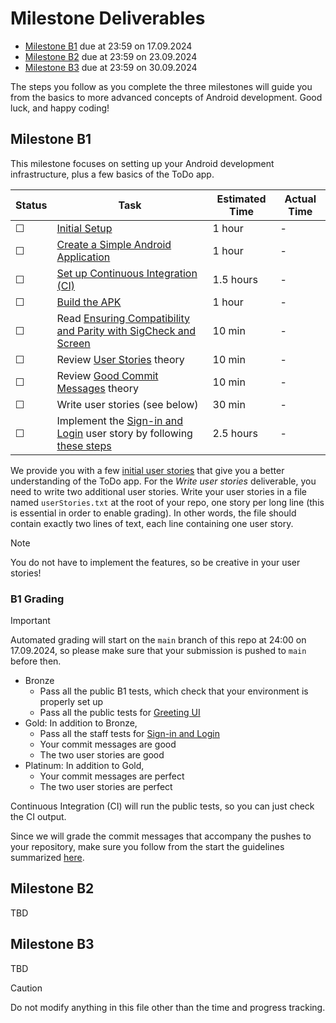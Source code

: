 # Milestone Deliverables

- [Milestone B1](#milestone-b1) due at 23:59 on 17.09.2024
- [Milestone B2](#milestone-b2) due at 23:59 on 23.09.2024
- [Milestone B3](#milestone-b3) due at 23:59 on 30.09.2024

The steps you follow as you complete the three milestones will guide you from the basics to more advanced concepts of Android development. Good luck, and happy coding!

## Milestone B1

This milestone focuses on setting up your Android development infrastructure, plus a few basics of the ToDo app.

| Status | Task                                                                                       | Estimated Time   | Actual Time |
| ------ | ------------------------------------------------------------------------------------------ | ---------------- | ----------- |
| ☐      | [Initial Setup](Setup.md#setting-up-your-development-environment)                         | 1 hour           | -           |
| ☐      | [Create a Simple Android Application](Setup.md#getting-started-with-android)               | 1 hour           | -           |
| ☐      | [Set up Continuous Integration (CI)](Setup.md#setting-up-the-continuous-integration)       | 1.5 hours        | -           |
| ☐      | [Build the APK](Setup.md#building-an-apk)                                                  | 1 hour           | -           |
| ☐      | Read [Ensuring Compatibility and Parity with SigCheck and Screen](sigcheck/README.md)      | 10 min           | -           |
| ☐      | Review [User Stories](../Theory.md#user-stories) theory                                          | 10 min           | -           |
| ☐      | Review [Good Commit Messages](../Theory.md#commit-messages) theory                                       | 10 min           | -           |
| ☐      | Write user stories (see below)                                    | 30 min           | -           |
| ☐      | Implement the [Sign-in and Login](UserStories/UserStory.md#1-sign-in-and-login) user story by following [these steps](UserStories/1-SignInAndLogin.md)| 2.5 hours        | -           |

We provide you with a few [initial user stories](UserStories/UserStory.md) that give you a better understanding of the ToDo app.
For the _Write user stories_ deliverable, you need to write two additional user stories.
Write your user stories in a file named `userStories.txt` at the root of your repo, one story per long line (this is essential in order to enable grading).
In other words, the file should contain exactly two lines of text, each line containing one user story.

> [!NOTE]
> You do not have to implement the features, so be creative in your user stories!

### B1 Grading

> [!IMPORTANT]  
> Automated grading will start on the `main` branch of this repo at 24:00 on 17.09.2024, so please make sure that your submission is pushed to `main` before then.

- Bronze
  - Pass all the public B1 tests, which check that your environment is properly set up
  - Pass all the public tests for [Greeting UI](Setup.md#getting-started-with-android)
- Gold: In addition to Bronze,
  - Pass all the staff tests for [Sign-in and Login](UserStories/UserStory.md#1-sign-in-and-login)
  - Your commit messages are good
  - The two user stories are good
- Platinum: In addition to Gold,
  - Your commit messages are perfect
  - The two user stories are perfect

Continuous Integration (CI) will run the public tests, so you can just check the CI output.

Since we will grade the commit messages that accompany the pushes to your repository,  make sure you follow from the start the guidelines summarized [here](../Theory.md#commit-messages).

## Milestone B2

TBD

<!-- ### Due Date

Monday 23.09.2024 @ 23:59

### Overview

Milestone B2 focuses on creating the app with its core features and beginning to test it.

### Week 2: Building a To-Do App

| Status | Task                                                                                                                                 | Estimated Time  | Actual Time |
| ------ | ------------------------------------------------------------------------------------------------------------------------------------ | --------------- | ----------- |
| ☐      | [Theory: splitting an app into multiple components using interfaces](../Theory.md#splitting-an-app-into-components-using-interfaces) | 15min (reading) | -           |
| ☐      | [Theory: implementing the MVVM model](../Theory.md#implementing-the-mvvm)                                                            | 15min (reading) | -           |
| ☐      | [User-story: Create a To-Do](UserStories/UserStory.md#2-create-a-to-do)                                                              | 4 hours         | -           |
| ☐      | [User-story: View List of To-Dos](UserStories/UserStory.md#3-list-of-to-dos)                                                         | 2 hours         | -           |
| ☐      | [User-story: Edit a To-Do](UserStories/UserStory.md#4-edit-a-to-do)                                                                  | 2 hours         | -           |

> [Deliverables for Milestone 2](Deliverables.md#b2-deliverables)

### B2 Deliverables

For your B2 submission, you must complete and pass the following tasks:

1. [CreateATodo](UserStories/2-AddATodo.md)
2. [List of Todos](UserStories/3-ListOfTodos.md)
3. [EditAndView Todo](UserStories/4-EditATodo.md)
4. Pass the provided tests and sigchecks, see the end of each user stories' description.

> [!TIP]
> The provided tests are enough to guarantee a passing grade on the "Staff tests suite" (see the [grading](../../README.md#grading)).

Continuous Integration (CI) will verify that the signature check compile and that all required tests are present and passing.

|                     | **First tier (4.0)**                              | **Second tier (5.5)**                           | **Third tier (6.0)**                            |
|---------------------|---------------------------------------------------|-------------------------------------------------|-------------------------------------------------|
| **Requirements**    | <div align="center">-</div>                       | All requirements from the first tier            | All requirements from the second tier           |
| **Week 1**          | - User stories<br>- Greeting tests                | Sign-in and login tests                         | <div align="center">-</div>                     |
| **Week 2**          | Pass 50% of the tests                             | Pass all tests                                  | <div align="center">-</div>                     |
| **Week 3**          | - Pass 50% of the tests<br>- 60% coverage         | - Pass all tests<br>- 70% coverage              | - 80% coverage<br>- 3 Advanced exercises        |

> [!NOTE]
>
> - The provided tests count towards the coverage threshold
> - For the Advanced exercises, more information will be soon available
-->

## Milestone B3

TBD
<!-- 
### Due Date

Monday 30.09.2024 @ 23:59

### Overview

Milestone B3 focuses on testing the app and developing advanced features.

### B3 Deliverables

For your B3 submission, you must complete and pass the following tasks:

1. [PR Review](Exercises.md#pull-request-review)
2. [User-story: Location Based To-Dos](UserStories/5-LocationBasedTodos.md)
3. 80 % Line coverage on JaCoCo
4. Pass the provided tests and sigchecks, see the end of each user stories' description.

> [!TIP]
> The provided tests are enough to guarantee a passing grade on the "Staff tests suite" (see the [grading](../../README.md#grading)).

Continuous Integration (CI) will verify that the signature check compile and that all required tests are present and passing.

> [Return to the Timeline](README.md#week-3-finalizing-the-app-with-testing-and-ci)

### Week 3: Finalizing the App with Testing and CI

| Status | Task                                                                                 | Estimated Time  | Actual Time |
| ------ | ------------------------------------------------------------------------------------ | --------------- | ----------- |
| ☐      | Recap: Collaborative development                                                     | 10min (reading) | -           |
| ☐      | Exercise: [PR Review](Exercises.md#pull-request-review)                              | 1 hours         | -           |
| ☐      | [Unit testing](../Tutorials/UnitTesting.md)                                          | 20min (reading) | -           |
| ☐      | [User-story: Location Based To-Dos](UserStories/5-LocationBasedTodos.md)             | 3 hours         | -           |
| ☐      | [UI testing](../Tutorials/AndroidTesting.md)                                         | 4 hours         | -           |

|                     | **First tier (4.0)**                              | **Second tier (5.5)**                           | **Third tier (6.0)**                            |
|---------------------|---------------------------------------------------|-------------------------------------------------|-------------------------------------------------|
| **Requirements**    | <div align="center">-</div>                       | All requirements from the first tier            | All requirements from the second tier           |
| **Week 1**          | - User stories<br>- Greeting tests                | Sign-in and login tests                         | <div align="center">-</div>                     |
| **Week 2**          | Pass 50% of the tests                             | Pass all tests                                  | <div align="center">-</div>                     |
| **Week 3**          | - Pass 50% of the tests<br>- 60% coverage         | - Pass all tests<br>- 70% coverage              | - 80% coverage<br>- 3 Advanced exercises        |

> [!NOTE]
>
> - The provided tests count towards the coverage threshold
> - For the Advanced exercises, more information will be soon available

### B3: Pull Request Review

In this exercise, you will review a Pull Request (PR) made by our team on your repository. This PR introduces a calendar-like feature that displays your to-dos in a timeline view. However, the code will contain a few issues. Your task is to identify these issues and request changes.

> [!WARNING] > **Do not merge the PR**. If you did please revert it.

Before reviewing the code, test the new feature on your emulator or phone. To do this, ensure that the necessary navigation has been added to access the new calendar screen (c.f. PR description).

This sequence of steps is designed to guide you from the basics to more advanced concepts of Android development. The estimated times are there to help you plan your study sessions. Remember, the key to success is consistent progress!

Good luck, and happy coding!
-->

> [!CAUTION]
> Do not modify anything in this file other than the time and progress tracking.
